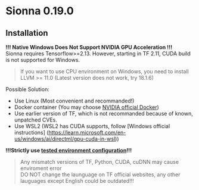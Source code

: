 # Sionna 0.19.0

## Installation
**!!! Native Windows Does Not Support NVIDIA GPU Acceleration !!!**  
Sionna requires Tensorflow>=2.13. However, starting in TF 2.11, CUDA build is not supported for Windows.
>If you want to use CPU environment on Windows, you need to install LLVM >= 11.0 (Latest version does not work, try 18.1.6)

Possible Solution:
* Use Linux (Most convenient and recommanded!)
* Docker container (You may choose [NVIDIA official Docker](https://developer.nvidia.com/blog/nvidia-docker-gpu-server-application-deployment-made-easy/))
* Use earlier version of TF, which is not recommanded because of known, unpatched CVEs.
* Use WSL2 (WSL2 has CUDA supports, follow [Windows official instructions] (https://learn.microsoft.com/en-us/windows/ai/directml/gpu-cuda-in-wsl))

**!!!Strictly use [tested environment configuration](https://www.tensorflow.org/install/source_windows)!!!**
> Any mismatch versions of TF, Python, CUDA, cuDNN may cause enviroment error  
> DO NOT change the launguage on TF official websites, any other lauguages except English could be outdated!!!

